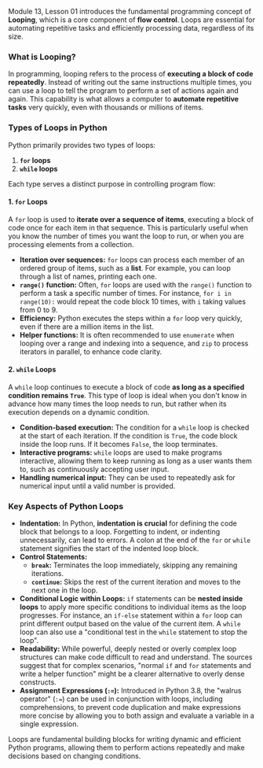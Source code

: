Module 13, Lesson 01 introduces the fundamental programming concept of **Looping**, which is a core component of **flow control**. Loops are essential for automating repetitive tasks and efficiently processing data, regardless of its size.

### What is Looping?
In programming, looping refers to the process of **executing a block of code repeatedly**. Instead of writing out the same instructions multiple times, you can use a loop to tell the program to perform a set of actions again and again. This capability is what allows a computer to **automate repetitive tasks** very quickly, even with thousands or millions of items.

### Types of Loops in Python
Python primarily provides two types of loops:
1.  **`for` loops**
2.  **`while` loops**

Each type serves a distinct purpose in controlling program flow:

#### 1. `for` Loops
A `for` loop is used to **iterate over a sequence of items**, executing a block of code once for each item in that sequence. This is particularly useful when you know the number of times you want the loop to run, or when you are processing elements from a collection.

*   **Iteration over sequences:** `for` loops can process each member of an ordered group of items, such as a **list**. For example, you can loop through a list of names, printing each one.
*   **`range()` function:** Often, `for` loops are used with the `range()` function to perform a task a specific number of times. For instance, `for i in range(10):` would repeat the code block 10 times, with `i` taking values from 0 to 9.
*   **Efficiency:** Python executes the steps within a `for` loop very quickly, even if there are a million items in the list.
*   **Helper functions:** It is often recommended to use `enumerate` when looping over a range and indexing into a sequence, and `zip` to process iterators in parallel, to enhance code clarity.

#### 2. `while` Loops
A `while` loop continues to execute a block of code **as long as a specified condition remains `True`**. This type of loop is ideal when you don't know in advance how many times the loop needs to run, but rather when its execution depends on a dynamic condition.

*   **Condition-based execution:** The condition for a `while` loop is checked at the start of each iteration. If the condition is `True`, the code block inside the loop runs. If it becomes `False`, the loop terminates.
*   **Interactive programs:** `while` loops are used to make programs interactive, allowing them to keep running as long as a user wants them to, such as continuously accepting user input.
*   **Handling numerical input:** They can be used to repeatedly ask for numerical input until a valid number is provided.

### Key Aspects of Python Loops

*   **Indentation:** In Python, **indentation is crucial** for defining the code block that belongs to a loop. Forgetting to indent, or indenting unnecessarily, can lead to errors. A colon at the end of the `for` or `while` statement signifies the start of the indented loop block.
*   **Control Statements:**
    *   **`break`:** Terminates the loop immediately, skipping any remaining iterations.
    *   **`continue`:** Skips the rest of the current iteration and moves to the next one in the loop.
*   **Conditional Logic within Loops:** `if` statements can be **nested inside loops** to apply more specific conditions to individual items as the loop progresses. For instance, an `if-else` statement within a `for` loop can print different output based on the value of the current item. A `while` loop can also use a "conditional test in the `while` statement to stop the loop".
*   **Readability:** While powerful, deeply nested or overly complex loop structures can make code difficult to read and understand. The sources suggest that for complex scenarios, "normal `if` and `for` statements and write a helper function" might be a clearer alternative to overly dense constructs.
*   **Assignment Expressions (`:=`):** Introduced in Python 3.8, the "walrus operator" (`:=`) can be used in conjunction with loops, including comprehensions, to prevent code duplication and make expressions more concise by allowing you to both assign and evaluate a variable in a single expression.

Loops are fundamental building blocks for writing dynamic and efficient Python programs, allowing them to perform actions repeatedly and make decisions based on changing conditions.
